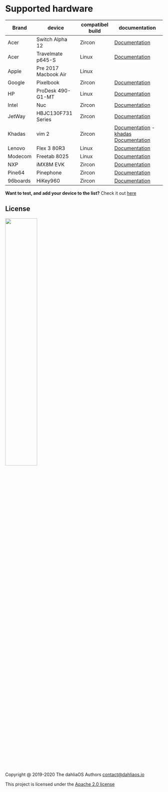# Supported hardware

| Brand         | device         | compatibel build | documentation      |      
| -----------  | -----------  | ----------- | ----------- |  
|Acer|Switch Alpha 12|Zircon|[Documentation](https://fuchsia.dev/docs/development/hardware/acer12.md)| 
|Acer|Travelmate p645-S|Linux|[Documentation](hardware/Acer/TravelMate-P645-S.md)| 
|Apple|Pre 2017 Macbook Air|Linux|| 
|Google|Pixelbook|Zircon|[Documentation](https://fuchsia.dev/docs/development/hardware/pixelbook.md)| 
|HP|ProDesk 490-G1-MT|Linux|[Documentation](hardware/HP/ProDesk-490-G1-MT.md)| 
|Intel|Nuc|Zircon|[Documentation](https://fuchsia.dev/docs/development/hardware/developing_on_nuc.md)| 
|JetWay|HBJC130F731 Series|Zircon|[Documentation](https://fuchsia.dev/fuchsia-src/development/hardware/toulouse)| 
|Khadas|vim 2|Zircon|[Documentation](https://fuchsia.dev/docs/development/hardware/khadas-vim) - [khadas Documentation](https://docs.khadas.com/vim2/BuildFuchsia.html)| 
|Lenovo|Flex 3 80R3|Linux|[Documentation](hardware/Lenovo/Flex-3-80R3.md)| 
|Modecom|Freetab 8025|Linux|[Documentation](hardware/Modecom/Freetab-8025.md)| 
|NXP|iMX8M EVK|Zircon|[Documentation](https://fuchsia.dev/fuchsia-src/development/hardware/imx8mevk)| 
|Pine64|Pinephone|Zircon|[Documentation](hardware/pine64/Pinephone.md)| 
|96boards|HiKey960|Zircon|[Documentation](https://fuchsia.dev/fuchsia-src/development/hardware/hikey960)| 

**Want to test, and add your device to the list?** Check it out [here](.github/CONTRIBUTING.md)

## License

<p align="left">
  <img width="45%" src="https://github.com/dahlia-os/brand/blob/master/Logo%20SVGs/dahliaOS%20logo%20with%20text%20(drop%20shadow).svg"
</p>

Copyright @ 2019-2020 The dahliaOS Authors contact@dahliaos.io

This project is licensed under the [Apache 2.0 license](LICENSE)
